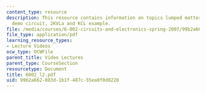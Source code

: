 ```yaml
---
content_type: resource
description: This resource contains information on topics lumped matter discipline,
  demo circuit, 2KVLa and KCL example.
file: /media/courses/6-002-circuits-and-electronics-spring-2007/99b2a662083d1b1f487c55ea0f0d0220_6002_l2.pdf
file_type: application/pdf
learning_resource_types:
- Lecture Videos
ocw_type: OCWFile
parent_title: Video Lectures
parent_type: CourseSection
resourcetype: Document
title: 6002_l2.pdf
uid: 99b2a662-083d-1b1f-487c-55ea0f0d0220
---
```

